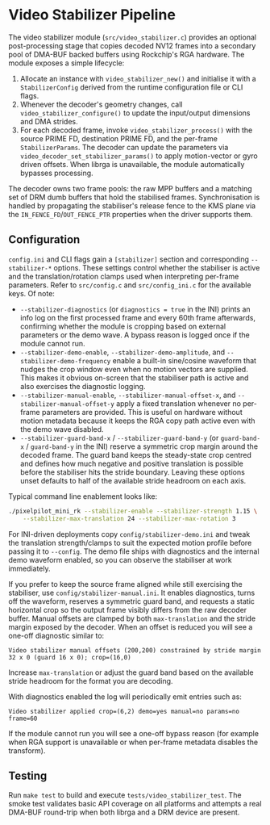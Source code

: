 # Video Stabilizer Pipeline

The video stabilizer module (`src/video_stabilizer.c`) provides an optional
post-processing stage that copies decoded NV12 frames into a secondary pool of
DMA-BUF backed buffers using Rockchip's RGA hardware. The module exposes a
simple lifecycle:

1. Allocate an instance with `video_stabilizer_new()` and initialise it with a
   `StabilizerConfig` derived from the runtime configuration file or CLI
   flags.
2. Whenever the decoder's geometry changes, call
   `video_stabilizer_configure()` to update the input/output dimensions and
   DMA strides.
3. For each decoded frame, invoke `video_stabilizer_process()` with the source
   PRIME FD, destination PRIME FD, and the per-frame `StabilizerParams`. The
   decoder can update the parameters via
   `video_decoder_set_stabilizer_params()` to apply motion-vector or gyro
   driven offsets. When librga is unavailable, the module automatically
   bypasses processing.

The decoder owns two frame pools: the raw MPP buffers and a matching set of
DRM dumb buffers that hold the stabilised frames. Synchronisation is handled by
propagating the stabiliser's release fence to the KMS plane via the
`IN_FENCE_FD`/`OUT_FENCE_PTR` properties when the driver supports them.

## Configuration

`config.ini` and CLI flags gain a `[stabilizer]` section and corresponding
`--stabilizer-*` options. These settings control whether the stabiliser is
active and the translation/rotation clamps used when interpreting per-frame
parameters. Refer to `src/config.c` and `src/config_ini.c` for the available
keys. Of note:

* `--stabilizer-diagnostics` (or `diagnostics = true` in the INI) prints an
  info log on the first processed frame and every 60th frame afterwards,
  confirming whether the module is cropping based on external parameters or
  the demo wave. A bypass reason is logged once if the module cannot run.
* `--stabilizer-demo-enable`, `--stabilizer-demo-amplitude`, and
  `--stabilizer-demo-frequency` enable a built-in sine/cosine waveform that
  nudges the crop window even when no motion vectors are supplied. This makes
  it obvious on-screen that the stabiliser path is active and also exercises
  the diagnostic logging.
* `--stabilizer-manual-enable`, `--stabilizer-manual-offset-x`, and
  `--stabilizer-manual-offset-y` apply a fixed translation whenever no
  per-frame parameters are provided. This is useful on hardware without motion
  metadata because it keeps the RGA copy path active even with the demo wave
  disabled.
* `--stabilizer-guard-band-x` / `--stabilizer-guard-band-y` (or
  `guard-band-x` / `guard-band-y` in the INI) reserve a symmetric crop margin
  around the decoded frame. The guard band keeps the steady-state crop centred
  and defines how much negative and positive translation is possible before the
  stabiliser hits the stride boundary. Leaving these options unset defaults to
  half of the available stride headroom on each axis.

Typical command line enablement looks like:

```sh
./pixelpilot_mini_rk --stabilizer-enable --stabilizer-strength 1.15 \
    --stabilizer-max-translation 24 --stabilizer-max-rotation 3
```

For INI-driven deployments copy `config/stabilizer-demo.ini` and tweak the
translation strength/clamps to suit the expected motion profile before passing
it to `--config`. The demo file ships with diagnostics and the internal demo
waveform enabled, so you can observe the stabiliser at work immediately.

If you prefer to keep the source frame aligned while still exercising the
stabiliser, use `config/stabilizer-manual.ini`. It enables diagnostics, turns
off the waveform, reserves a symmetric guard band, and requests a static
horizontal crop so the output frame visibly differs from the raw decoder
buffer. Manual offsets are clamped by both `max-translation` and the stride
margin exposed by the decoder. When an offset is reduced you will see a one-off
diagnostic similar to:

```
Video stabilizer manual offsets (200,200) constrained by stride margin 32 x 0 (guard 16 x 0); crop=(16,0)
```

Increase `max-translation` or adjust the guard band based on the available
stride headroom for the format you are decoding.

With diagnostics enabled the log will periodically emit entries such as:

```
Video stabilizer applied crop=(6,2) demo=yes manual=no params=no frame=60
```

If the module cannot run you will see a one-off bypass reason (for example when
RGA support is unavailable or when per-frame metadata disables the transform).

## Testing

Run `make test` to build and execute `tests/video_stabilizer_test`. The smoke
test validates basic API coverage on all platforms and attempts a real DMA-BUF
round-trip when both librga and a DRM device are present.
